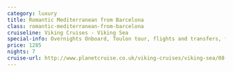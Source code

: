 ```yaml
---
category: luxury
title: Romantic Mediterranean from Barcelona
class: romantic-mediterranean-from-barcelona
cruiseline: Viking Cruises - Viking Sea
special-info: Overnights Onboard, Toulon tour, flights and transfers, free wifi and drinks
price: 1285
nights: 7
cruise-url: http://www.planetcruise.co.uk/viking-cruises/viking-sea/08-january-2017/103223?utm_medium=referral&utm_source=secret-escapes&utm_campaign=website
---
```

